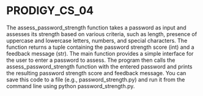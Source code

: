 # PRODIGY_CS_04
The assess_password_strength function takes a password as input and assesses its strength based on various criteria, such as length, presence of uppercase and lowercase letters, numbers, and special characters.
The function returns a tuple containing the password strength score (int) and a feedback message (str).
The main function provides a simple interface for the user to enter a password to assess.
The program then calls the assess_password_strength function with the entered password and prints the resulting password strength score and feedback message.
You can save this code to a file (e.g., password_strength.py) and run it from the command line using python password_strength.py.
